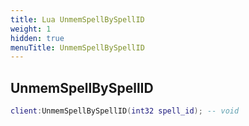 ```yaml
---
title: Lua UnmemSpellBySpellID
weight: 1
hidden: true
menuTitle: UnmemSpellBySpellID
---
```

## UnmemSpellBySpellID
```lua
client:UnmemSpellBySpellID(int32 spell_id); -- void
```